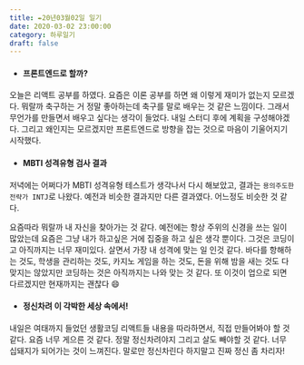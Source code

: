 ```yaml
---
title: ✒️20년03월02일 일기
date: 2020-03-02 23:00:00
category: 하루일기
draft: false
---
```




- #### 프론트엔드로 할까?

오늘은 리액트 공부를 하였다. 요즘은 이론 공부를 하면 왜 이렇게 재미가 없는지 모르겠다. 뭐랄까 축구하는 거 정말 좋아하는데 축구를 말로 배우는 것 같은 느낌이다. 그래서 무언가를 만들면서 배우고 싶다는 생각이 들었다. 내일 스터디 후에 계획을 구성해야겠다. 그리고 왜인지는 모르겠지만 프론트엔드로 방향을 잡는 것으로 마음이 기울어지기 시작했다. 

- #### MBTI 성격유형 검사 결과

저녁에는 어쩌다가 MBTI 성격유형 테스트가 생각나서 다시 해보았고, 결과는 `용의주도한 전략가 INTJ`로 나왔다. 예전과 비슷한 결과지만 다른 결과였다. 어느정도 비슷한 것 같다.

요즘따라 뭐랄까 내 자신을 찾아가는 것 같다. 예전에는 항상 주위의 신경을 쓰는 일이 많았는데 요즘은 그냥 내가 하고싶은 거에 집중을 하고 싶은 생각 뿐이다. 그것은 코딩이고 아직까지는 너무 재미있다. 살면서 가장 내 성격에 맞는 일 인것 같다. 바다를 항해하는 것도, 학생을 관리하는 것도, 카지노 게임을 하는 것도, 돈을 위해 밤을 새는 것도 다 맞지는 않았지만 코딩하는 것은 아직까지는 나와 맞는 것 같다. 또 이것이 업으로 되면 다르겠지만 현재까지는 괜찮다 😄

- #### 정신차려 이 각박한 세상 속에서!

내일은 여태까지 들었던 생활코딩 리액트들 내용을 따라하면서, 직접 만들어봐야 할 것 같다.  요즘 너무 게으른 것 같다. 정말 정신차려야지 그리고 살도 빼야할 것 같다. 너무 십돼지가 되어가는 것이  느껴진다. 말로만 정신차린다 하지말고 진짜 정신 좀 차리자!